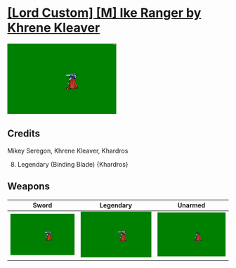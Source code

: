 # [\[Lord Custom\] \[M\] Ike Ranger by Khrene Kleaver](./)
 

<img src="./1.%20Sword/Sword_000.png" alt="[Lord Custom] [M] Ike Ranger by Khrene Kleaver standing" />

## Credits

Mikey Seregon, Khrene Kleaver, Khardros

8. Legendary (Binding Blade) {Khardros}

## Weapons
 

|Sword |Legendary |Unarmed |
|  :---: | :---: | :---: |
| <img alt="Sword animation" src="./1.%20Sword/Sword.gif" /> | <img alt="Legendary animation" src="./8.%20Legendary%20(Binding%20Blade)/Legendary.gif" /> | <img alt="Unarmed animation" src="./8.%20Unarmed/Unarmed.gif" /> |
